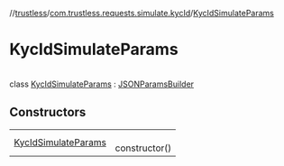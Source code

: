 //[trustless](../../../index.md)/[com.trustless.requests.simulate.kycId](../index.md)/[KycIdSimulateParams](index.md)

# KycIdSimulateParams

\
class [KycIdSimulateParams](index.md) : [JSONParamsBuilder](../../com.trustless.params/-j-s-o-n-params-builder/index.md)

## Constructors

| | |
|---|---|
| [KycIdSimulateParams](-kyc-id-simulate-params.md) | <br>constructor() |
